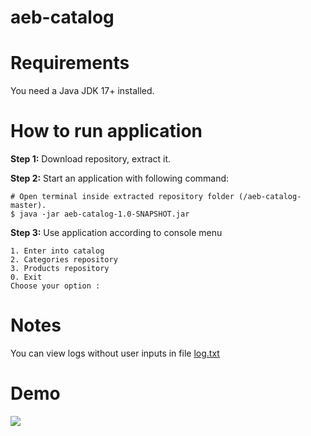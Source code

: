 # aeb-catalog
# Requirements
You need a Java JDK 17+ installed.

# How to run application
**Step 1:** Download repository, extract it.

**Step 2:** Start an application with following command:

```shell
# Open terminal inside extracted repository folder (/aeb-catalog-master).
$ java -jar aeb-catalog-1.0-SNAPSHOT.jar
```

**Step 3:** Use application according to console menu

```shell
1. Enter into catalog
2. Categories repository
3. Products repository
0. Exit
Choose your option :
```

# Notes
You can view logs without user inputs in file [log.txt](log.txt) 

# Demo
![](https://github.com/ascjke/aeb-catalog/blob/master/aeb-catalog-demo.gif)
